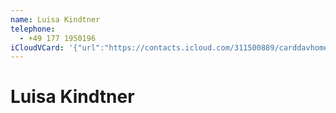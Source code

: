 ```yaml
---
name: Luisa Kindtner
telephone:
  - +49 177 1950196
iCloudVCard: '{"url":"https://contacts.icloud.com/311500889/carddavhome/card/NkUwN0JDRkMtRkQyOS00NzM1LUJBNjEtNzZFM0ZFNDhCNjMw.vcf","etag":"\"kmfhd8ta\"","data":"BEGIN:VCARD\r\nVERSION:3.0\r\nFN:\r\nN:Kindtner;Luisa;;;\r\nUID:6E07BCFC-FD29-4735-BA61-76E3FE48B630\r\nPRODID:-//Apple Inc.//Apple WebDAV Outlook Store 4.8.26//ENX-APPLE-OL-MAPPI\r\n NG-INFO:1\r\nREV:2025-04-03T22:13:10Z\r\nORG:;\r\nTEL;TYPE=CELL:+49 177 1950196\r\nEND:VCARD"}'
---
```

# Luisa Kindtner